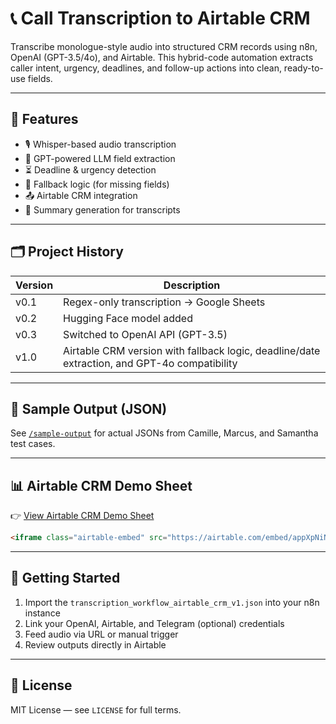 # 📞 Call Transcription to Airtable CRM

Transcribe monologue-style audio into structured CRM records using n8n, OpenAI (GPT-3.5/4o), and Airtable. This hybrid-code automation extracts caller intent, urgency, deadlines, and follow-up actions into clean, ready-to-use fields.

---

## 🔧 Features

- 🎙️ Whisper-based audio transcription
- 🧠 GPT-powered LLM field extraction
- ⏳ Deadline & urgency detection
- 🧹 Fallback logic (for missing fields)
- 📤 Airtable CRM integration
- 📝 Summary generation for transcripts

---

## 🗂️ Project History

| Version | Description |
|---------|-------------|
| v0.1 | Regex-only transcription → Google Sheets |
| v0.2 | Hugging Face model added |
| v0.3 | Switched to OpenAI API (GPT-3.5) |
| v1.0 | Airtable CRM version with fallback logic, deadline/date extraction, and GPT-4o compatibility |

---

## 🧪 Sample Output (JSON)
See [`/sample-output`](./sample-output) for actual JSONs from Camille, Marcus, and Samantha test cases.

---

## 📊 Airtable CRM Demo Sheet

👉 [View Airtable CRM Demo Sheet](https://airtable.com/invite/l?inviteId=invY4eNyGZ8tjSxHS&inviteToken=b736d6c373ccc125326e2f5de5bcdc672b951274fca7d93db1d205e28ebc94c0)

```html
<iframe class="airtable-embed" src="https://airtable.com/embed/appXpNiN4xZXPi7kr/shr4M3RUqg7cJ4Asc?viewControls=on" frameborder="0" onmousewheel="" width="100%" height="533" style="background: transparent; border: 1px solid #ccc;"></iframe>
```

---

## 🚀 Getting Started

1. Import the `transcription_workflow_airtable_crm_v1.json` into your n8n instance
2. Link your OpenAI, Airtable, and Telegram (optional) credentials
3. Feed audio via URL or manual trigger
4. Review outputs directly in Airtable

---

## 📄 License

MIT License — see `LICENSE` for full terms.
